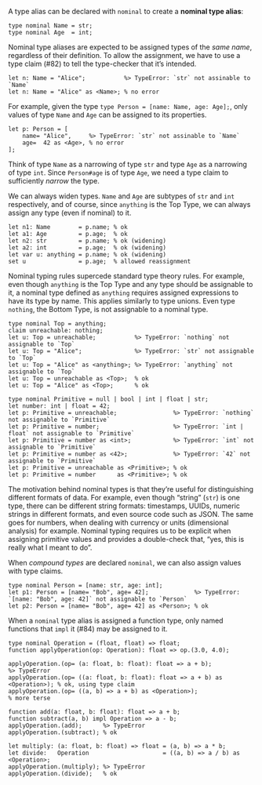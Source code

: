 A type alias can be declared with `nominal` to create a **nominal type alias**:
```cp
type nominal Name = str;
type nominal Age  = int;
```
Nominal type aliases are expected to be assigned types of the *same name*, regardless of their definition.
To allow the assignment, we have to use a type claim (#82) to tell the type-checker that it’s intended.
```cp
let n: Name = "Alice";           %> TypeError: `str` not assinable to `Name`
let n: Name = "Alice" as <Name>; % no error
```
For example, given the type `type Person = [name: Name, age: Age];`, only values of type `Name` and `Age` can be assigned to its properties.
```cp
let p: Person = [
	name= "Alice",     %> TypeError: `str` not assinable to `Name`
	age=  42 as <Age>, % no error
];
```
Think of type `Name` as a narrowing of type `str` and type `Age` as a narrowing of type `int`. Since `Person#age` is of type `Age`, we need a type claim to sufficiently *narrow* the type.

We can always widen types. `Name` and `Age` are subtypes of `str` and `int` respectively, and of course, since `anything` is the Top Type, we can always assign any type (even if nominal) to it.
```cp
let n1: Name        = p.name; % ok
let a1: Age         = p.age;  % ok
let n2: str         = p.name; % ok (widening)
let a2: int         = p.age;  % ok (widening)
let var u: anything = p.name; % ok (widening)
set u               = p.age;  % allowed reassignment
```

Nominal typing rules supercede standard type theory rules. For example, even though `anything` is the Top Type and any type should be assignable to it, a nominal type defined as `anything` requires assigned expressions to have its type by name. This applies similarly to type unions. Even type `nothing`, the Bottom Type, is not assignable to a nominal type.
```cp
type nominal Top = anything;
claim unreachable: nothing;
let u: Top = unreachable;           %> TypeError: `nothing` not assignable to `Top`
let u: Top = "Alice";               %> TypeError: `str` not assignable to `Top`
let u: Top = "Alice" as <anything>; %> TypeError: `anything` not assignable to `Top`
let u: Top = unreachable as <Top>;  % ok
let u: Top = "Alice" as <Top>;      % ok

type nominal Primitive = null | bool | int | float | str;
let number: int | float = 42;
let p: Primitive = unreachable;                %> TypeError: `nothing` not assignable to `Primitive`
let p: Primitive = number;                     %> TypeError: `int | float` not assignable to `Primitive`
let p: Primitive = number as <int>;            %> TypeError: `int` not assignable to `Primitive`
let p: Primitive = number as <42>;             %> TypeError: `42` not assignable to `Primitive`
let p: Primitive = unreachable as <Primitive>; % ok
let p: Primitive = number      as <Primitive>; % ok
```

The motivation behind nominal types is that they’re useful for distinguishing different formats of data. For example, even though “string” (`str`) is one type, there can be different string formats: timestamps, UUIDs, numeric strings in different formats, and even source code such as JSON. The same goes for numbers, when dealing with currency or units (dimensional analysis) for example. Nominal typing requires us to be explicit when assigning primitive values and provides a double-check that, “yes, this is really what I meant to do”.

When *compound types* are declared `nominal`, we can also assign values with type claims.
```cp
type nominal Person = [name: str, age: int];
let p1: Person = [name= "Bob", age= 42];             %> TypeError: `[name: "Bob", age: 42]` not assignable to `Person`
let p2: Person = [name= "Bob", age= 42] as <Person>; % ok
```

When a `nominal` type alias is assigned a function type, only named functions that `impl` it (#84) may be assigned to it.
```cp
type nominal Operation = (float, float) => float;
function applyOperation(op: Operation): float => op.(3.0, 4.0);

applyOperation.(op= (a: float, b: float): float => a + b);                  %> TypeError
applyOperation.(op= ((a: float, b: float): float => a + b) as <Operation>); % ok, using type claim
applyOperation.(op= ((a, b) => a + b) as <Operation>);                      % more terse

function add(a: float, b: float): float => a + b;
function subtract(a, b) impl Operation => a - b;
applyOperation.(add);      %> TypeError
applyOperation.(subtract); % ok

let multiply: (a: float, b: float) => float = (a, b) => a * b;
let divide:   Operation                     = ((a, b) => a / b) as <Operation>;
applyOperation.(multiply); %> TypeError
applyOperation.(divide);   % ok
```
